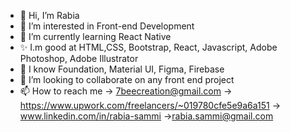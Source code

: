 - 👋 Hi, I’m Rabia
- 👀 I’m interested in Front-end Development
- 🌱 I’m currently learning React Native
- ✨ I.m good at HTML,CSS, Bootstrap, React, Javascript, Adobe Photoshop, Adobe Illustrator
- 👋 I know Foundation, Material UI, Figma, Firebase
- 💞️ I’m looking to collaborate on any front end project 
- 📫 How to reach me 
      -> 7beecreation@gmail.com
      -> https://www.upwork.com/freelancers/~019780cfe5e9a6a151
      -> www.linkedin.com/in/rabia-sammi
      ->rabia.sammi@gmail.com

